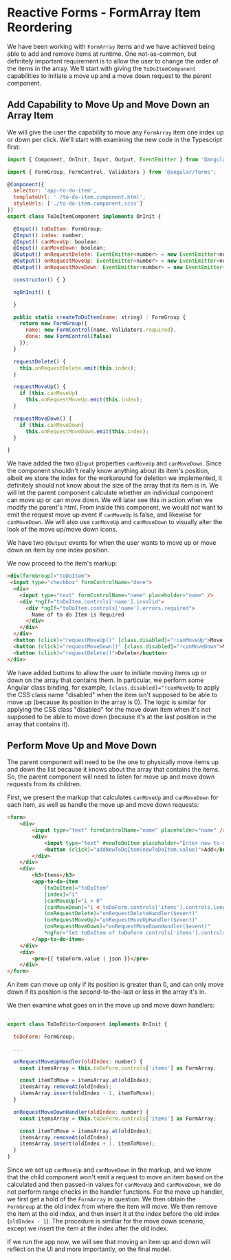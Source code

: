 # Reactive Forms - FormArray Item Reordering

We have been working with `FormArray` items and we have achieved being able to add and remove items at runtime. One not-as-common, but definitely important requirement
is to allow the user to change the order of the items in the array. We'll start with giving the `ToDoItemComponent` capabilities to initiate a move up and a move
down request to the parent component.

## Add Capability to Move Up and Move Down an Array Item

We will give the user the capability to move any `FormArray` item one index up or down per click. We'll start with examining the new code in the Typescript first:

```javascript
import { Component, OnInit, Input, Output, EventEmitter } from '@angular/core';

import { FormGroup, FormControl, Validators } from '@angular/forms';

@Component({
  selector: 'app-to-do-item',
  templateUrl: './to-do-item.component.html',
  styleUrls: ['./to-do-item.component.scss']
})
export class ToDoItemComponent implements OnInit {

  @Input() toDoItem: FormGroup;
  @Input() index: number;
  @Input() canMoveUp: boolean;
  @Input() canMoveDown: boolean;
  @Output() onRequestDelete: EventEmitter<number> = new EventEmitter<number>();
  @Output() onRequestMoveUp: EventEmitter<number> = new EventEmitter<number>();
  @Output() onRequestMoveDown: EventEmitter<number> = new EventEmitter<number>();

  constructor() { }

  ngOnInit() {

  }

  public static createToDoItem(name: string) : FormGroup {
    return new FormGroup({
      name: new FormControl(name, Validators.required),
      done: new FormControl(false)
    });
  }

  requestDelete() {
    this.onRequestDelete.emit(this.index);
  }

  requestMoveUp() {
    if (this.canMoveUp)
      this.onRequestMoveUp.emit(this.index);
  }

  requestMoveDown() {
    if (this.canMoveDown)
      this.onRequestMoveDown.emit(this.index);
  }

}
```

We have added the two `@Input` properties `canMoveUp` and `canMoveDown`. Since the component shouldn't really know anything about its item's position, albeit
we store the index for the workaround for deletion we implemented, it definitely should not know about the size of the array that its item is in. We will let the
parent component calculate whether an individual component can move up or can move down. We will later see this in action when we modify the parent's html. From
inside this component, we would not want to emit the request move up event if `canMoveUp` is false, and likewise for `canMoveDown`. We will also use `canMoveUp`
and `canMoveDown` to visually alter the look of the move up/move down icons.

We have two `@Output` events for when the user wants to move up or move down an item by one index position.

We now proceed to the item's markup:

```html
<div[formGroup]="toDoItem">
 <input type="checkbox" formControlName="done">
  <div>
    <input type="text" formControlName="name" placeholder="name" />
    <div *ngIf="toDoItem.controls['name'].invalid">
      <div *ngIf="toDoItem.controls['name'].errors.required">
        Name of to do Item is Required
      </div>
    </div>
  </div>
  <button (click)="requestMoveUp()" [class.disabled]="!canMoveUp">Move Up</button>
  <button (click)="requestMoveDown()" [class.disabled]="!canMoveDown">Move Down</button>
  <button (click)="requestDelete()">Delete</buutton>
</div>
```

We have added buttons to allow the user to initiate moving items up or down on the array that contains them. In particular, we perform some Angular class
binding, for example, `[class.disabled]="!canMoveUp` to apply the CSS class name "disabled" when the item isn't supposed to be able to move up (because its position
in the array is 0). The logic is similar for applying the CSS class "disabled" for the move down item when it's not supposed to be able to move down (because it's
at the last position in the array that contains it).

## Perform Move Up and Move Down

The parent component will need to be the one to physically move items up and down the list because it knows about the array that contains the items. So, the parent
component will need to listen for move up and move down requests from its children. 

First, we present the markup that calculates `canMoveUp` and `canMoveDown` for each item, as well as handle the move up and move down requests:

```html
<form>
    <div>
        <input type="text" formControlName="name" placeholder="name" />
        <div>
            <input type="text" #newToDoItem placeholder="Enter new to-do item" />
            <button (click)="addNewToDoItem(newToDoItem.value)">Add</button>
        </div>
    </div>
    <div>
        <h3>Items</h3>
        <app-to-do-item
            [toDoItem]="toDoItem"
            [index]="i"
            [canMoveUp]="i > 0"
            [canMoveDown]="i < toDoForm.controls['items'].controls.length - 1"
            (onRequestDelete)="onRequestDeleteHandler($event)"
            (onRequestMoveUp)="onRequestMoveUpHandler($event)"
            (onRequestMoveDown)="onRequestMoveDownHandler($event)"
            *ngFor="let toDoItem of toDoForm.controls['items'].controls, let i = index">
        </app-to-do-item>
    </div>
    <div>
        <pre>{{ toDoForm.value | json }}</pre>
    </div>
</form>

```
An item can move up only if its position is greater than 0, and can only move down if its position is the second-to-the-last or less in the array it's in.

We then examine what goes on in the move up and move down handlers:

```javascript
...
export class ToDoEditorComponent implements OnInit {

  toDoForm: FormGroup;

  ...

  onRequestMoveUpHandler(oldIndex: number) {
    const itemsArray = this.toDoForm.controls['items'] as FormArray;

    const itemToMove = itemsArray.at(oldIndex);
    itemsArray.removeAt(oldIndex);
    itemsArray.insert(oldIndex - 1, itemToMove);
  }

  onRequestMoveDownHandler(oldIndex: number) {
    const itemsArray = this.toDoForm.controls['items'] as FormArray;

    const itemToMove = itemsArray.at(oldIndex);
    itemsArray.removeAt(oldIndex);
    itemsArray.insert(oldIndex + 1, itemToMove);
  }
}
```

Since we set up `canMoveUp` and `canMoveDown` in the markup, and we know that the child component won't emit a request to move an item based on the calculated
and then passed-in values for `canMoveUp` and `canMoveDown`, we do not perform range checks in the handler functions. For the move up handler, we first get a hold
of the `FormArray` in question. We then obtain the `FormGroup` at the old index from where the item will move. We then remove the item at the old index, and then
insert it at the index before the old index (`oldIndex - 1`). The procedure is similiar for the move down scenario, except we insert the item at the index after
the old index.

If we run the app now, we will see that moving an item up and down will reflect on the UI and more importantly, on the final model.